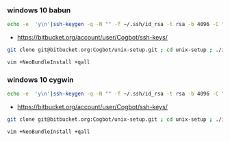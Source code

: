 ### windows 10 babun ###

```bash
echo -e  'y\n'|ssh-keygen -q -N "" -f ~/.ssh/id_rsa -t rsa -b 4096 -C "luke.avery@live.co.uk" ; sudo chmod 600 ~/.ssh/* ; cat ~/.ssh/id_rsa.pub
```

* https://bitbucket.org/account/user/Cogbot/ssh-keys/

```bash
git clone git@bitbucket.org:Cogbot/unix-setup.git ; cd unix-setup ; ./install.sh
```

```bash
vim +NeoBundleInstall +qall
```

### windows 10 cygwin ###

```bash
echo -e  'y\n'|ssh-keygen -q -N "" -f ~/.ssh/id_rsa -t rsa -b 4096 -C "luke.avery@live.co.uk" ; sudo chmod 600 ~/.ssh/* ; cat ~/.ssh/id_rsa.pub
```

* https://bitbucket.org/account/user/Cogbot/ssh-keys/

```bash
git clone git@bitbucket.org:Cogbot/unix-setup.git ; cd unix-setup ; ./install.sh
```

```bash
vim +NeoBundleInstall +qall
```